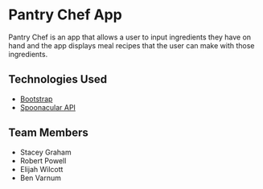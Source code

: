 # Pantry Chef App

Pantry Chef is an app that allows a user to input ingredients they have on hand and the app displays meal recipes that the user can make with those ingredients.


## Technologies Used

- [Bootstrap](http://getbootstrap.com/)
- [Spoonacular API](https://spoonacular.com/food-api)


## Team Members

  * Stacey Graham
  * Robert Powell
  * Elijah Wilcott
  * Ben Varnum

